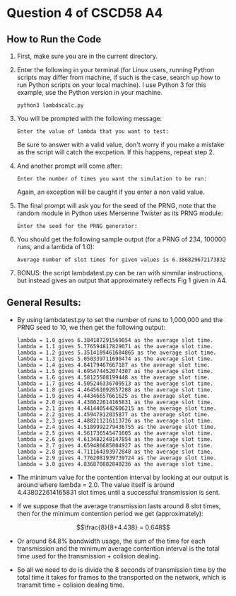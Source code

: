 # Question 4 of CSCD58 A4

## How to Run the Code
1. First, make sure you are in the current directory.

2. Enter the following in your terminal (for Linux users, running Python scripts may differ from machine, if such is the case, search up how to run Python scripts on your local machine). I use Python 3 for this example, use the Python version in your machine.

    ```
    python3 lambdacalc.py
    ```
3. You will be prompted with the following message: 
    ```
    Enter the value of lambda that you want to test:
    ```
    Be sure to answer with a valid value, don't worry if you make a mistake as the script will catch the excpetion. If this happens, repeat step 2.

4. And another prompt will come after:
    ```
    Enter the number of times you want the simulation to be run:
    ```
    Again, an exception will be caught if you enter a non valid value.

5. The final prompt will ask you for the seed of the PRNG, note that the random module in Python
uses Mersenne Twister as its PRNG module:
    ```
    Enter the seed for the PRNG generator:
    ```

6. You should get the following sample output (for a PRNG of 234, 100000 runs, and a lambda of 1.0):
    ```
    Average number of slot times for given values is 6.386829672173832
    ```

7. BONUS: the script lambdatest.py can be ran with simmilar instructions, but instead gives an output that approximately reflects Fig 1 given in A4. 

## General Results:

- By using lambdatest.py to set the number of runs to 1,000,000 and the PRNG seed to 10, we then get the following output:

    ```
    lambda = 1.0 gives 6.384187291569054 as the average slot time.
    lambda = 1.1 gives 5.776594817829071 as the average slot time.
    lambda = 1.2 gives 5.3514189461684865 as the average slot time.
    lambda = 1.3 gives 5.050339711690474 as the average slot time.
    lambda = 1.4 gives 4.84179467667187 as the average slot time.
    lambda = 1.5 gives 4.695474452074307 as the average slot time.
    lambda = 1.6 gives 4.58125508199448 as the average slot time.
    lambda = 1.7 gives 4.505246336709513 as the average slot time.
    lambda = 1.8 gives 4.464561092857288 as the average slot time.
    lambda = 1.9 gives 4.44346657661625 as the average slot time.
    lambda = 2.0 gives 4.438022614165831 as the average slot time.
    lambda = 2.1 gives 4.4414405442606215 as the average slot time.
    lambda = 2.2 gives 4.45947812035877 as the average slot time.
    lambda = 2.3 gives 4.488211216113726 as the average slot time.
    lambda = 2.4 gives 4.5189992279436755 as the average slot time.
    lambda = 2.5 gives 4.561736545471605 as the average slot time.
    lambda = 2.6 gives 4.613482248147854 as the average slot time.
    lambda = 2.7 gives 4.659486685004927 as the average slot time.
    lambda = 2.8 gives 4.711164393972848 as the average slot time.
    lambda = 2.9 gives 4.7762081939739724 as the average slot time.
    lambda = 3.0 gives 4.836870882840236 as the average slot time.
    ```

- The minimum value for the contention interval by looking at our output is around where lambda = 2.0. The value itself is around 4.438022614165831 slot times until a successful transmission is sent.

- If we suppose that the average transmission lasts around 8 slot times, then for the minimum contention period we get (approximately):

    $$\frac{8}{8+4.438} = 0.648$$

- Or around 64.8% bandwidth usage, the sum of the time for each transmission and the minimum average contention interval is the total time used for the transmission + colision dealing.

- So all we need to do is divide the 8 seconds of transmission time by the total time it takes for frames to the transported on the network, which is transmit time + colision dealing time.
